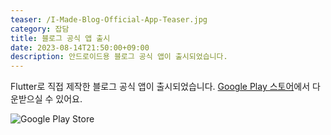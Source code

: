 ```yaml
---
teaser: /I-Made-Blog-Official-App-Teaser.jpg
category: 잡담
title: 블로그 공식 앱 출시
date: 2023-08-14T21:50:00+09:00
description: 안드로이드용 블로그 공식 앱이 출시되었습니다.
---
```


Flutter로 직접 제작한 블로그 공식 앱이 출시되었습니다. [Google Play 스토어](https://play.google.com/store/apps/details?id=com.d3h1.blog)에서 다운받으실 수 있어요.

![Google Play Store](/I-Made-Blog-Official-App-Google-Play-Store.png)